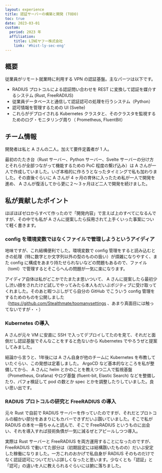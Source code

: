```yaml
---
layout: experience
title: 認証サーバーの構築と開発 (TODO)
toc: true
date: 2023-03-01
custom:
  period: 2023 年
  affiliation:
    title: LINEヤフー株式会社
    link: '#hist-ly-sec-eng'
---
```


## 概要

従業員がリモート就業時に利用する VPN の認証基盤。主なパーツは以下です。
- RADIUS プロトコルによる認証問い合わせを REST に変換して認証を媒介するシステム (Rust, FreeRADIUS)
- 従業員データベースと通信して認証認可の処理を行うシステム（Python）
- 認可情報を管理するための UI (Svelte)
- これらがデプロイされる Kubernetes クラスタと、そのクラスタを監視するためのログ・モニタリング周り（ Prometheus, FluentBit）

## チーム情報

開発者は私と A さんの二人。加えて要件定義者が 1 人。

最初のたたき台（Rust サーバー、Python サーバー、Svelte サーバーの分け方とそれらが全部つながって機能するための PoC 程度の繋げ込み）は A さんが一人で作成していました。いざ本格的に作ろうとなったタイミングで私も加わりました。その直後ぐらいに A さんが 4 ヶ月の育休に入ったため私が一人で開発を進め、 A さんが復活してから更に２〜３ヶ月ほど二人で開発を続けました。

## 私が貢献したポイント

ほぼほぼゼロからすべて作ったので「開発内容」で言えば上のすべてになるんですが、その中でも私が A さんに提案したら採用されて上手くいった事案について軽く書きます。

### config を環境変数ではなくファイルで管理しようというアイディア

地味ですが、これ結構便利でした。環境変数で config 管理をすると読み込むときの処理（特に数字とか文字列以外の型のものの扱い）が煩雑になりやすく、また config に構成をあまり持たせられないなどの問題もあるので、ファイル（toml）で管理するとそこらへんの問題が一気に楽になります。

アイディア自体は私がどこかでたまたま思いついて、 A さんに提案したら最初少し渋い顔をされたけど試しでやってみたら本人もだいぶポジティブに受け取ってくれました。そのあと暇つぶしがてら自分の GitHub でこういう config 管理をするためのものを公開しました（https://github.com/Stealthmate/toomanysettings 、あまり真面目には触ってないですが・・）

### Kubernetes の導入

A さんが元々 VM に安直に SSH で入ってデプロイしてたのを見て、それだと面倒だし認証基盤でそんなことをすると危ないから Kubernetes でやろうぜと提案してみました。

結論から言うと、1年後には A さん自身が他のチームに Kubernetes を布教していたぐらい、この発想は定着しました。 ArgoCD など基本的なところを私が整備してから、 A さんに helm とかのことを教えつつ二人で監視基盤（Prometheus, Grafana) やログ基盤 (fluent-bit, Elastic Search) などを整備したり、パフォ検証して pod の数とか spec とかを調整したりしていました。良い思い出です。

### RADIUS プロトコルの研究と FreeRADIUS の導入

元々 Rust で自前で RADIUS サーバーを作っていたのですが、それだとプロトコルの細かい部分をあまりにもカバーできずだいぶ躓いていました。そこで私が RADIUS の本を一冊ちゃんと読んで、そこで FreeRADIUS というものに出会い、それを導入すれば技術負債が一気に減るぜとアピールしつつ導入。

実際は Rust サーバーと FreeRADIUS を両方運用することになったのですが、 FreeRADIUS で動いてた部分は（初期設定には結構躓いたものの）だいぶ安定した稼働になりました。一方これのおかげで私自身が RADIUS そのものだけでなく認証認可についてだいぶ詳しくなったと思います。少なくとも「認証」と「認可」の違いを人に教えられるぐらいには腑に落ちました。
